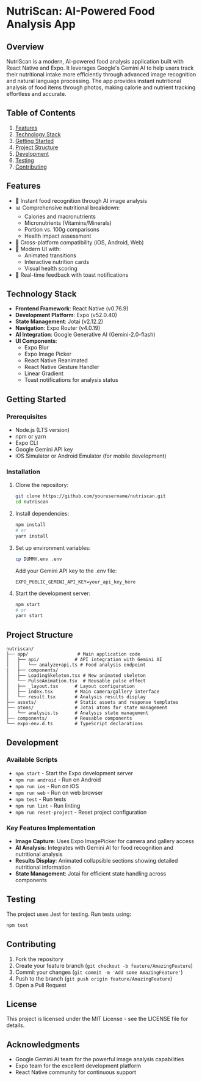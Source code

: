 # NutriScan: AI-Powered Food Analysis App

## Overview
NutriScan is a modern, AI-powered food analysis application built with React Native and Expo. It leverages Google's Gemini AI to help users track their nutritional intake more efficiently through advanced image recognition and natural language processing. The app provides instant nutritional analysis of food items through photos, making calorie and nutrient tracking effortless and accurate.

## Table of Contents
1. [Features](#features)
2. [Technology Stack](#technology-stack)
3. [Getting Started](#getting-started)
4. [Project Structure](#project-structure)
5. [Development](#development)
6. [Testing](#testing)
7. [Contributing](#contributing)

## Features
- 🚀 Instant food recognition through AI image analysis
- 📊 Comprehensive nutritional breakdown:
    - Calories and macronutrients
    - Micronutrients (Vitamins/Minerals)
    - Portion vs. 100g comparisons
    - Health impact assessment
- 📱 Cross-platform compatibility (iOS, Android, Web)
- 🎨 Modern UI with:
    - Animated transitions
    - Interactive nutrition cards
    - Visual health scoring
- 🔔 Real-time feedback with toast notifications

## Technology Stack
- **Frontend Framework**: React Native (v0.76.9)
- **Development Platform**: Expo (v52.0.40)
- **State Management**: Jotai (v2.12.2)
- **Navigation**: Expo Router (v4.0.19)
- **AI Integration**: Google Generative AI (Gemini-2.0-flash)
- **UI Components**: 
  - Expo Blur
  - Expo Image Picker
  - React Native Reanimated
  - React Native Gesture Handler
  - Linear Gradient
  - Toast notifications for analysis status

## Getting Started

### Prerequisites
- Node.js (LTS version)
- npm or yarn
- Expo CLI
- Google Gemini API key
- iOS Simulator or Android Emulator (for mobile development)

### Installation
1. Clone the repository:
   ```bash
   git clone https://github.com/yourusername/nutriscan.git
   cd nutriscan
   ```

2. Install dependencies:
   ```bash
   npm install
   # or
   yarn install
   ```

3. Set up environment variables:
   ```bash
   cp DUMMY.env .env
   ```
   Add your Gemini API key to the .env file:
   ```
   EXPO_PUBLIC_GEMINI_API_KEY=your_api_key_here
   ```

4. Start the development server:
   ```bash
   npm start
   # or
   yarn start
   ```

## Project Structure
```
nutriscan/
├── app/                  # Main application code
│   ├── api/             # API integration with Gemini AI
│   │   └── analyze+api.ts # Food analysis endpoint
|   ├── components/
│   ├── LoadingSkeleton.tsx # New animated skeleton
│   └── PulseAnimation.tsx  # Reusable pulse effect
│   ├── _layout.tsx      # Layout configuration
│   ├── index.tsx        # Main camera/gallery interface
│   └── result.tsx       # Analysis results display
├── assets/              # Static assets and response templates
├── atoms/               # Jotai atoms for state management
│   └── analysis.ts      # Analysis state management
├── components/          # Reusable components
└── expo-env.d.ts        # TypeScript declarations
```

## Development

### Available Scripts
- `npm start` - Start the Expo development server
- `npm run android` - Run on Android
- `npm run ios` - Run on iOS
- `npm run web` - Run on web browser
- `npm test` - Run tests
- `npm run lint` - Run linting
- `npm run reset-project` - Reset project configuration

### Key Features Implementation
- **Image Capture**: Uses Expo ImagePicker for camera and gallery access
- **AI Analysis**: Integrates with Gemini AI for food recognition and nutritional analysis
- **Results Display**: Animated collapsible sections showing detailed nutritional information
- **State Management**: Jotai for efficient state handling across components

## Testing
The project uses Jest for testing. Run tests using:
```bash
npm test
```

## Contributing
1. Fork the repository
2. Create your feature branch (`git checkout -b feature/AmazingFeature`)
3. Commit your changes (`git commit -m 'Add some AmazingFeature'`)
4. Push to the branch (`git push origin feature/AmazingFeature`)
5. Open a Pull Request

## License
This project is licensed under the MIT License - see the LICENSE file for details.

## Acknowledgments
- Google Gemini AI team for the powerful image analysis capabilities
- Expo team for the excellent development platform
- React Native community for continuous support
